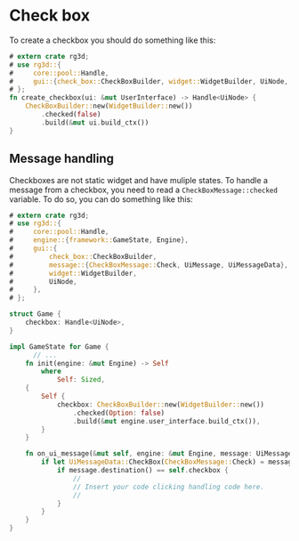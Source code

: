 # Check box

To create a checkbox you should do something like this:

```rust
# extern crate rg3d;
# use rg3d::{
#     core::pool::Handle,
#     gui::{check_box::CheckBoxBuilder, widget::WidgetBuilder, UiNode, UserInterface},
# };
fn create_checkbox(ui: &mut UserInterface) -> Handle<UiNode> {
    CheckBoxBuilder::new(WidgetBuilder::new())
        .checked(false)
        .build(&mut ui.build_ctx())
}
```

## Message handling

Checkboxes are not static widget and have muliple states.
To handle a message from a checkbox, you need to read a 
`CheckBoxMessage::checked` variable. To do so, you can do
something like this:

```rust
# extern crate rg3d;
# use rg3d::{
#     core::pool::Handle,
#     engine::{framework::GameState, Engine},
#     gui::{
#         check_box::CheckBoxBuilder,
#         message::{CheckBoxMessage::Check, UiMessage, UiMessageData},
#         widget::WidgetBuilder,
#         UiNode,
#     },
# };

struct Game {
    checkbox: Handle<UiNode>,
}

impl GameState for Game {
      // ...
    fn init(engine: &mut Engine) -> Self
        where
            Self: Sized,
    {
        Self {
            checkbox: CheckBoxBuilder::new(WidgetBuilder::new())
                .checked(Option: false)
                .build(&mut engine.user_interface.build_ctx()),
        }
    }

    fn on_ui_message(&mut self, engine: &mut Engine, message: UiMessage) {
        if let UiMessageData::CheckBox(CheckBoxMessage::Check) = message.data() {
            if message.destination() == self.checkbox {
                //
                // Insert your code clicking handling code here.
                //
            }
        }
    }
}
```
